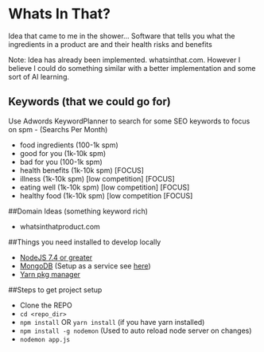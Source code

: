 # Whats In That?
Idea that came to me in the shower... Software that tells you what the ingredients in a product are and their health risks and benefits

Note: Idea has already been implemented. whatsinthat.com. However I believe I could do something similar with a better implementation and some sort of AI learning.

## Keywords (that we could go for)
Use Adwords KeywordPlanner to search for some SEO keywords to focus on
spm - (Searchs Per Month)
* food ingredients (100-1k spm)
* good for you (1k-10k spm)
* bad for you (100-1k spm)
* health benefits (1k-10k spm) [FOCUS]
* illness (1k-10k spm) [low competition] [FOCUS]
* eating well (1k-10k spm) [low competition] [FOCUS]
* healthy food (1k-10k spm) [low competition [FOCUS]

##Domain Ideas (something keyword rich)
* whatsinthatproduct.com

##Things you need installed to develop locally
* [NodeJS 7.4 or greater](https://nodejs.org/en/)
* [MongoDB](https://www.mongodb.com/) (Setup as a service see [here](http://stackoverflow.com/questions/2438055/how-to-run-mongodb-as-windows-service))
* [Yarn pkg manager](https://yarnpkg.com/en/docs/install)

##Steps to get project setup
* Clone the REPO
* `cd <repo_dir>`
* `npm install` OR `yarn install` (if you have yarn installed)
* `npm install -g nodemon` (Used to auto reload node server on changes)
* `nodemon app.js`